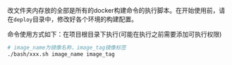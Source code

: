 改文件夹内存放的全部是所有的docker构建命令的执行脚本。在开始使用前，请在`deploy`目录中，修改好各个环境的构建配置。

命令使用方式如下：在项目根目录下执行(可能在执行之前需要添加可执行权限)
```bash
# image_name为镜像名称，image_tag镜像标签
./bash/xxx.sh image_name image_tag
```
